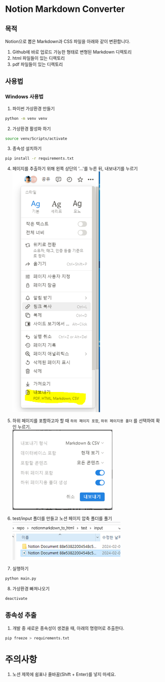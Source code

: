 # Notion Markdown Converter

## 목적

Notion으로 뽑은 Markdown과 CSS 파일을 아래와 같이 변환합니다.

1. Github에 바로 업로드 가능한 형태로 변형된 Markdown 디렉토리
2. html 파일들이 있는 디렉토리
3. pdf 파일들이 있는 디렉토리

## 사용법

### Windows 사용법

1. 파이썬 가상환경 만들기
```bash
python -m venv venv
```

2. 가상환경 활성화 하기
```bash
source venv/Scripts/activate
``` 

3. 종속성 설치하기
```bash
pip install -r requirements.txt
```

4. 페이지를 추출하기 위해 왼쪽 상단의 '...'를 누른 뒤, 내보내기를 누르기  
![1](image/1.PNG)

5. 하위 페이지를 포함하고자 할 때 `하위 페이지 포함`, `하위 페이지용 폴더` 를 선택하여 확인 누르기.  
![2](image/2.PNG)

6. test/input 폴더를 만들고 노션 페이지 압축 폴더를 풀기  
   ![3](image/3.PNG)

7. 실행하기
```bash
python main.py
```

8. 가상환경 빠져나오기
```bash
deactivate
```

## 종속성 추출

1. 개발 중 새로운 종속성이 생겼을 때, 아래의 명령어로 추출한다.

```bash
pip freeze > requirements.txt
```

# 주의사항

1. 노션 제목에 쉼표나 줄바꿈(Shift + Enter)를 넣지 마세요.
